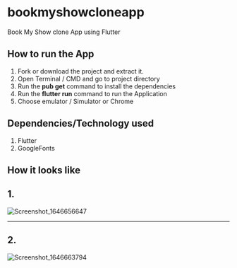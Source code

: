 # bookmyshowcloneapp
Book My Show clone App using Flutter 

## How to run the App
1. Fork or download the project and extract it.
2. Open Terminal / CMD and go to project directory
3. Run the **pub get** command to install the dependencies
4. Run the **flutter run** command to run the Application
5. Choose emulator / Simulator or Chrome

## Dependencies/Technology used
1. Flutter
2. GoogleFonts


## How it looks like 
## 1.
![Screenshot_1646656647](https://user-images.githubusercontent.com/69889824/157052344-1e377818-d52b-463c-8b35-a84731ea0239.png)

------------
## 2.
![Screenshot_1646663794](https://user-images.githubusercontent.com/69889824/157054724-3d724f04-5694-447a-a5f0-d44641cbf111.png)


